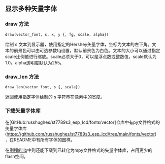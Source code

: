 ## 显示多种矢量字体

### draw 方法

`draw(vector_font, s, x, y {, fg, scale, alpha})`

绘制 s 文本到显示器，使用指定的Hershey矢量字体，坐标为文本的左下角。文本的前景色可以由可选参数fg设置，默认前景色为白色。文本的大小可以通过指定scale比例值进行缩放。scale必须大于0，可以是浮点数或整数值。scale默认为1.0。alpha透明度默认为255。

### draw_len 方法

`draw_len(vector_font, s {, scale})`

返回使用指定字体绘制的 s 字符串在像素中的宽度。

### 下载矢量字体库

在[GitHub:russhughes/st7789s3_esp_lcd/fonts/vector]仓库中有py文件格式的矢量字体库(https://github.com/russhughes/st7789s3_esp_lcd/tree/main/fonts/vector)，在README中有所有字体的图样。

在[例程的lib](https://github.com/BPI-STEAM/BPI-Centi-S3-Doc/tree/main/micropython_example/07_display_multiple_vector_fonts/lib)中则还能下载到已转化为mpy文件格式的矢量字体库，占用更少的flash空间。

